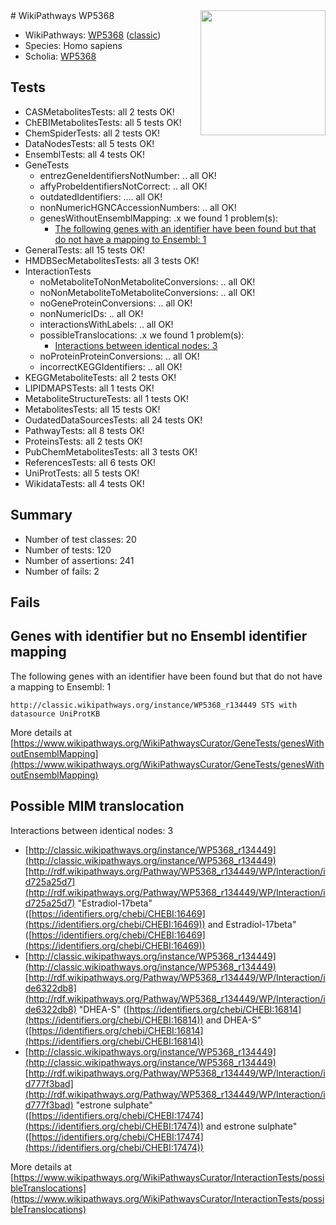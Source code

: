 <img style="float: right; width: 200px" src="https://upload.wikimedia.org/wikipedia/commons/thumb/8/83/Wplogo_with_text_500.png/640px-Wplogo_with_text_500.png" />
# WikiPathways WP5368

* WikiPathways: [WP5368](https://wikipathways.org/pathways/WP5368) ([classic](https://classic.wikipathways.org/instance/WP5368))
* Species: Homo sapiens
* Scholia: [WP5368](https://scholia.toolforge.org/wikipathways/WP5368)
## Tests
* CASMetabolitesTests: all 2 tests OK!
* ChEBIMetabolitesTests: all 5 tests OK!
* ChemSpiderTests: all 2 tests OK!
* DataNodesTests: all 5 tests OK!
* EnsemblTests: all 4 tests OK!
* GeneTests
    * entrezGeneIdentifiersNotNumber: .. all OK!
    * affyProbeIdentifiersNotCorrect: .. all OK!
    * outdatedIdentifiers: .... all OK!
    * nonNumericHGNCAccessionNumbers: .. all OK!
    * genesWithoutEnsemblMapping: .x we found 1 problem(s):
        * [The following genes with an identifier have been found but that do not have a mapping to Ensembl: 1](#40286d83)
* GeneralTests: all 15 tests OK!
* HMDBSecMetabolitesTests: all 3 tests OK!
* InteractionTests
    * noMetaboliteToNonMetaboliteConversions: .. all OK!
    * noNonMetaboliteToMetaboliteConversions: .. all OK!
    * noGeneProteinConversions: .. all OK!
    * nonNumericIDs: .. all OK!
    * interactionsWithLabels: .. all OK!
    * possibleTranslocations: .x we found 1 problem(s):
        * [Interactions between identical nodes: 3](#1c118208)
    * noProteinProteinConversions: .. all OK!
    * incorrectKEGGIdentifiers: .. all OK!
* KEGGMetaboliteTests: all 2 tests OK!
* LIPIDMAPSTests: all 1 tests OK!
* MetaboliteStructureTests: all 1 tests OK!
* MetabolitesTests: all 15 tests OK!
* OudatedDataSourcesTests: all 24 tests OK!
* PathwayTests: all 8 tests OK!
* ProteinsTests: all 2 tests OK!
* PubChemMetabolitesTests: all 3 tests OK!
* ReferencesTests: all 6 tests OK!
* UniProtTests: all 5 tests OK!
* WikidataTests: all 4 tests OK!


## Summary

* Number of test classes: 20
* Number of tests: 120
* Number of assertions: 241
* Number of fails: 2

## Fails

<a name="40286d83" />

## Genes with identifier but no Ensembl identifier mapping

The following genes with an identifier have been found but that do not have a mapping to Ensembl: 1
```
http://classic.wikipathways.org/instance/WP5368_r134449 STS with datasource UniProtKB
```

More details at [https://www.wikipathways.org/WikiPathwaysCurator/GeneTests/genesWithoutEnsemblMapping](https://www.wikipathways.org/WikiPathwaysCurator/GeneTests/genesWithoutEnsemblMapping)

<a name="1c118208" />

## Possible MIM translocation

Interactions between identical nodes: 3

* [http://classic.wikipathways.org/instance/WP5368_r134449](http://classic.wikipathways.org/instance/WP5368_r134449) [http://rdf.wikipathways.org/Pathway/WP5368_r134449/WP/Interaction/id725a25d7](http://rdf.wikipathways.org/Pathway/WP5368_r134449/WP/Interaction/id725a25d7) "Estradiol-17beta" ([https://identifiers.org/chebi/CHEBI:16469](https://identifiers.org/chebi/CHEBI:16469)) and 
Estradiol-17beta" ([https://identifiers.org/chebi/CHEBI:16469](https://identifiers.org/chebi/CHEBI:16469))
* [http://classic.wikipathways.org/instance/WP5368_r134449](http://classic.wikipathways.org/instance/WP5368_r134449) [http://rdf.wikipathways.org/Pathway/WP5368_r134449/WP/Interaction/ide6322db8](http://rdf.wikipathways.org/Pathway/WP5368_r134449/WP/Interaction/ide6322db8) "DHEA-S" ([https://identifiers.org/chebi/CHEBI:16814](https://identifiers.org/chebi/CHEBI:16814)) and 
DHEA-S" ([https://identifiers.org/chebi/CHEBI:16814](https://identifiers.org/chebi/CHEBI:16814))
* [http://classic.wikipathways.org/instance/WP5368_r134449](http://classic.wikipathways.org/instance/WP5368_r134449) [http://rdf.wikipathways.org/Pathway/WP5368_r134449/WP/Interaction/id777f3bad](http://rdf.wikipathways.org/Pathway/WP5368_r134449/WP/Interaction/id777f3bad) "estrone sulphate" ([https://identifiers.org/chebi/CHEBI:17474](https://identifiers.org/chebi/CHEBI:17474)) and 
estrone sulphate" ([https://identifiers.org/chebi/CHEBI:17474](https://identifiers.org/chebi/CHEBI:17474))


More details at [https://www.wikipathways.org/WikiPathwaysCurator/InteractionTests/possibleTranslocations](https://www.wikipathways.org/WikiPathwaysCurator/InteractionTests/possibleTranslocations)

